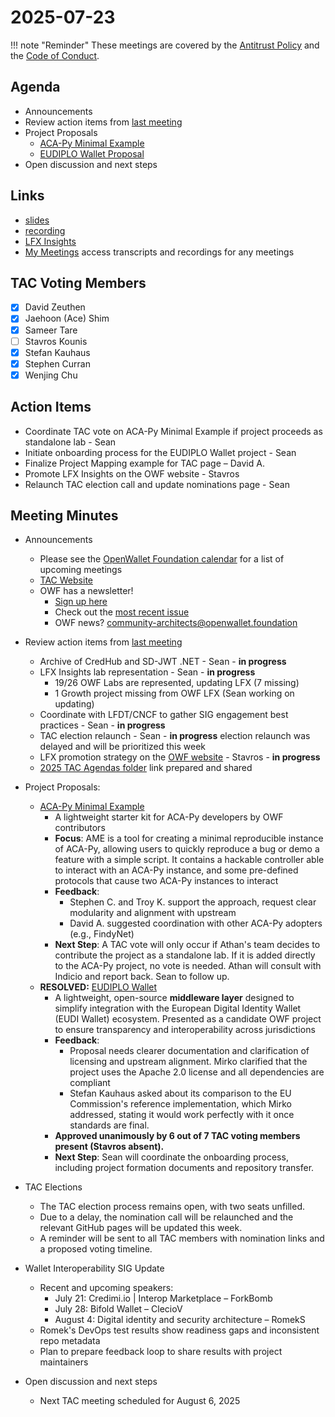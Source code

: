 # 2025-07-23

!!! note "Reminder"
    These meetings are covered by the [Antitrust Policy](../../governance/antitrust.md) and the [Code of Conduct](../../governance/code-of-conduct.md).

## Agenda
- Announcements
- Review action items from [last meeting](../2025/2025-07-09.md#action-items)
- Project Proposals
    - [ACA-Py Minimal Example](https://github.com/openwallet-foundation/project-proposals/pull/59)
    - [EUDIPLO Wallet Proposal](https://github.com/openwallet-foundation/project-proposals/pull/60)
- Open discussion and next steps


## Links
- [slides](https://docs.google.com/presentation/d/14b9TeffFSaZ01E57hIFiFHLHk097-1Rho9ayR0-B6rY/edit?usp=sharing)
- [recording](https://zoom.us/rec/share/r0Ugx1hqXDUtg8_KxEsLOguQ6Re1V0gL0pEURw7QNK_emIbw1WcH2Hdz3FivjLjB.tWjK7giyDuEPMAZ3)
- [LFX Insights](https://insights.linuxfoundation.org/project/openwalletfoundation/development)
- [My Meetings](https://openprofile.dev/my-meetings)
  access transcripts and recordings for any meetings

## TAC Voting Members
- [x] David Zeuthen
- [x] Jaehoon (Ace) Shim
- [x] Sameer Tare
- [ ] Stavros Kounis
- [x] Stefan Kauhaus
- [x] Stephen Curran
- [x] Wenjing Chu

## Action Items
- Coordinate TAC vote on ACA-Py Minimal Example if project proceeds as standalone lab - Sean
- Initiate onboarding process for the EUDIPLO Wallet project - Sean
- Finalize Project Mapping example for TAC page – David A.
- Promote LFX Insights on the OWF website - Stavros
- Relaunch TAC election call and update nominations page - Sean



## Meeting Minutes
- Announcements
    - Please see the [OpenWallet Foundation calendar](https://zoom-lfx.platform.linuxfoundation.org/meetings/openwalletfoundation) for a list of upcoming meetings
    - [TAC Website](https://tac.openwallet.foundation/)
    - OWF has a newsletter!
        - [Sign up here](https://openwallet.foundation/newsletter/)
        - Check out the [most recent issue](https://openwallet.foundation/newsletter/) 
        - OWF news? [community-architects@openwallet.foundation](mailto:community-architects@openwallet.foundation)

- Review action items from [last meeting](../2025/2025-07-09.md#action-items)
    - Archive of CredHub and SD-JWT .NET - Sean - **in progress**
    - LFX Insights lab representation - Sean - **in progress**
        - 19/26 OWF Labs are represented, updating LFX (7 missing)
        - 1 Growth project missing from OWF LFX (Sean working on updating)
    - Coordinate with LFDT/CNCF to gather SIG engagement best practices - Sean - **in progress**
    - TAC election relaunch - Sean - **in progress**
      election relaunch was delayed and will be prioritized this week
    - LFX promotion strategy on the [OWF website](https://tac.openwallet.foundation/meetings/2025/2025-05-14/#links) - Stavros - **in progress**
    - [2025 TAC Agendas folder](https://drive.google.com/drive/folders/1yTB1FEFyV1BgbAqvsUPjW2kIWWZnSiiV) link prepared and shared 
      
- Project Proposals: 
    - [ACA-Py Minimal Example](https://github.com/openwallet-foundation/project-proposals/pull/59)
        - A lightweight starter kit for ACA-Py developers by OWF contributors
        - **Focus**: AME is a tool for creating a minimal reproducible instance of ACA-Py, allowing users to quickly reproduce a bug or demo a feature with a simple script. It contains a hackable controller able to interact with an ACA-Py instance, and some pre-defined protocols that cause two ACA-Py instances to interact
        - **Feedback**:
            - Stephen C. and Troy K. support the approach, request clear modularity and alignment with upstream
            - David A. suggested coordination with other ACA-Py adopters (e.g., FindyNet)
        - **Next Step**: A TAC vote will only occur if Athan's team decides to contribute the project as a standalone lab. If it is added directly to the ACA-Py project, no vote is needed. Athan will consult with Indicio and report back. Sean to follow up.
    - **RESOLVED:** [EUDIPLO Wallet](https://github.com/openwallet-foundation/project-proposals/pull/60)
        - A lightweight, open-source **middleware layer** designed to simplify integration with the European Digital Identity Wallet (EUDI Wallet) ecosystem. Presented as a candidate OWF project to ensure transparency and interoperability across jurisdictions
        - **Feedback**:
            - Proposal needs clearer documentation and clarification of licensing and upstream alignment. Mirko clarified that the project uses the Apache 2.0 license and all dependencies are compliant
            - Stefan Kauhaus asked about its comparison to the EU Commission's reference implementation, which Mirko addressed, stating it would work perfectly with it once standards are final. 
        - **Approved unanimously by 6 out of 7 TAC voting members present (Stavros absent).**
        - **Next Step**: Sean will coordinate the onboarding process, including project formation documents and repository transfer.

- TAC Elections
    - The TAC election process remains open, with two seats unfilled.
    - Due to a delay, the nomination call will be relaunched and the relevant GitHub pages will be updated this week.
    - A reminder will be sent to all TAC members with nomination links and a proposed voting timeline.


- Wallet Interoperability SIG Update
    - Recent and upcoming speakers:
        - July 21: Credimi.io | Interop Marketplace – ForkBomb
        - July 28: Bifold Wallet – ClecioV
        - August 4: Digital identity and security architecture – RomekS
    - Romek's DevOps test results show readiness gaps and inconsistent repo metadata
    - Plan to prepare feedback loop to share results with project maintainers

- Open discussion and next steps
    - Next TAC meeting scheduled for August 6, 2025

